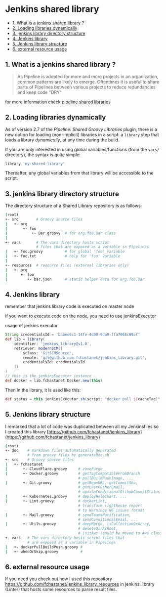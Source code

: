 # Jenkins shared library

- [1. What is a jenkins shared library ?](#1-what-is-a-jenkins-shared-library-)
- [2. Loading libraries dynamically](#2-loading-libraries-dynamically)
- [3. jenkins library directory structure](#3-jenkins-library-directory-structure)
- [4. Jenkins library](#4-jenkins-library)
- [5. Jenkins library structure](#5-jenkins-library-structure)
- [6. external resource usage](#6-external-resource-usage)

## 1. What is a jenkins shared library ?

> As Pipeline is adopted for more and more projects in an organization, common patterns are likely to emerge. Oftentimes it is useful to share parts of Pipelines between various projects to reduce redundancies and keep code "DRY" 

for more information check [pipeline shared libraries](https://www.jenkins.io/doc/book/pipeline/shared-libraries/)

## 2. Loading libraries dynamically

As of version 2.7 of the _Pipeline: Shared Groovy Libraries_ plugin, there is a new option for loading (non-implicit) libraries in a script: a `library` step that loads a library _dynamically_, at any time during the build.

If you are only interested in using global variables/functions (from the `vars/` directory), the syntax is quite simple:

```groovy
library 'my-shared-library'
```

Thereafter, any global variables from that library will be accessible to the script.

## 3. jenkins library directory structure

The directory structure of a Shared Library repository is as follows:

```bash
(root)
+- src        # Groovy source files
|   +- org
|       +- foo
|           +- Bar.groovy  # for org.foo.Bar class
|
+- vars       # The vars directory hosts script 
              # files that are exposed as a variable in Pipelines
|   +- foo.groovy          # for global 'foo' variable 
|   +- foo.txt             # help for 'foo' variable 
|
+- resources  # resource files (external libraries only) 
|   +- org 
|      +- foo 
|         +- bar.json      # static helper data for org.foo.Bar
```

## 4. Jenkins library

remember that jenkins library code is executed on master node

if you want to execute code on the node, you need to use jenkinsExecutor

usage of jenkins executor

```groovy
String credentialsId = 'babee6c1-14fe-4d90-9da0-ffa7068c69af'
def lib = library(
    identifier: 'jenkins_library@v1.0',
    retriever: modernSCM([
        $class: 'GitSCMSource',
        remote: 'git@github.com:fchastanet/jenkins_library.git',
        credentialsId: credentialsId
    ])
)
// this is the jenkinsExecutor instance
def docker = lib.fchastanet.Docker.new(this) 
```

Then in the library, it is used like this:

```groovy
def status = this.jenkinsExecutor.sh(script: "docker pull ${cacheTag}", returnStatus: true)
```

## 5. Jenkins library structure

I remarked that a lot of code was duplicated between all my Jenkinsfiles so I created this library [https://github.com/fchastanet/jenkins_library](https://github.com/fchastanet/jenkins_library)

```bash
(root)
+- doc    # markdown files automatically generated 
          # from groovy files by generateDoc.sh
+- src    # Groovy source files
|   +- fchastanet
|       +- Cloudflare.groovy     # zonePurge
|       +- Docker.groovy         # getTagCompatibleFromBranch 
                                 # pullBuildPushImage, ...
|       +- Git.groovy            # getRepoURL, getCommitSha, 
                                 # getLastPusherEmail, 
                                 # updateConditionalGithubCommitStatus
|       +- Kubernetes.groovy     # deployHelmChart, ...
|       +- Lint.groovy           # dockerLint, 
                                 # transform lighthouse report 
                                 # to Warnings NG issues format
|       +- Mail.groovy           # sendTeamsNotification,
                                 # sendConditionalEmail, ...
|       +- Utils.groovy          # deepMerge, isCollectionOrArray,
                                 # deleteDirAsRoot, 
                                 # initAws (could be moved to Aws class)
+- vars   # The vars directory hosts script files that 
          # are exposed as a variable in Pipelines
|   +- dockerPullBuildPush.groovy # 
|   +- whenOrSkip.groovy          #
```

## 6. external resource usage

If you need you check out how I used this repository <https://github.com/fchastanet/jenkins_library_resources> in jenkins_library (Linter) that hosts some resources to parse result files.
